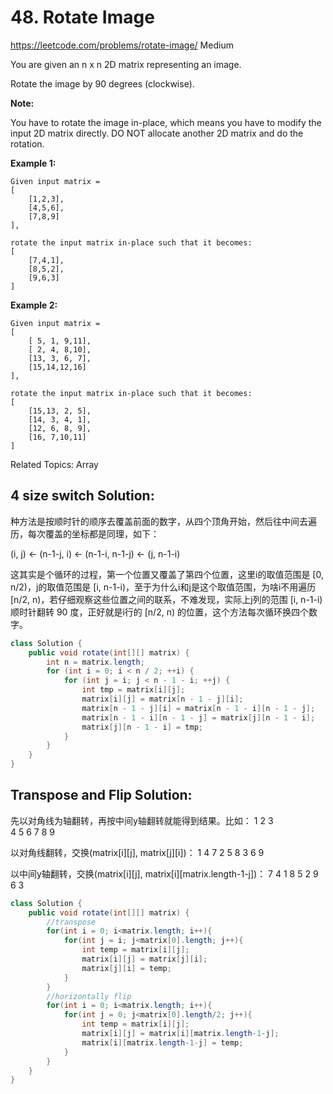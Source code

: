# 48. Rotate Image
<https://leetcode.com/problems/rotate-image/>
Medium

You are given an n x n 2D matrix representing an image.

Rotate the image by 90 degrees (clockwise).

**Note:**

You have to rotate the image in-place, which means you have to modify the input 2D matrix directly. DO NOT allocate another 2D matrix and do the rotation.

**Example 1:**

    Given input matrix = 
    [
        [1,2,3],
        [4,5,6],
        [7,8,9]
    ],

    rotate the input matrix in-place such that it becomes:
    [
        [7,4,1],
        [8,5,2],
        [9,6,3]
    ]

**Example 2:**

    Given input matrix =
    [
        [ 5, 1, 9,11],
        [ 2, 4, 8,10],
        [13, 3, 6, 7],
        [15,14,12,16]
    ], 

    rotate the input matrix in-place such that it becomes:
    [
        [15,13, 2, 5],
        [14, 3, 4, 1],
        [12, 6, 8, 9],
        [16, 7,10,11]
    ]

Related Topics: Array

## 4 size switch Solution:
种方法是按顺时针的顺序去覆盖前面的数字，从四个顶角开始，然后往中间去遍历，每次覆盖的坐标都是同理，如下：

(i, j)  <-  (n-1-j, i)  <-  (n-1-i, n-1-j)  <-  (j, n-1-i)

这其实是个循环的过程，第一个位置又覆盖了第四个位置，这里i的取值范围是 [0, n/2)，j的取值范围是 [i, n-1-i)，至于为什么i和j是这个取值范围，为啥i不用遍历 [n/2, n)，若仔细观察这些位置之间的联系，不难发现，实际上j列的范围 [i, n-1-i) 顺时针翻转 90 度，正好就是i行的 [n/2, n) 的位置，这个方法每次循环换四个数字。

```java
class Solution {
    public void rotate(int[][] matrix) {
        int n = matrix.length;
        for (int i = 0; i < n / 2; ++i) {
            for (int j = i; j < n - 1 - i; ++j) {
                int tmp = matrix[i][j];
                matrix[i][j] = matrix[n - 1 - j][i];
                matrix[n - 1 - j][i] = matrix[n - 1 - i][n - 1 - j];
                matrix[n - 1 - i][n - 1 - j] = matrix[j][n - 1 - i];
                matrix[j][n - 1 - i] = tmp;
            }
        }
    }
}
```

## Transpose and Flip Solution:
先以对角线为轴翻转，再按中间y轴翻转就能得到结果。比如：
1  2  3             
4  5  6 
7  8  9

以对角线翻转，交换(matrix[i][j], matrix[j][i])：
1  4  7
2  5  8
3  6  9

以中间y轴翻转，交换(matrix[i][j], matrix[i][matrix.length-1-j])：
7  4  1
8  5  2
9  6  3

```java
class Solution {
    public void rotate(int[][] matrix) {
        //transpose
        for(int i = 0; i<matrix.length; i++){
            for(int j = i; j<matrix[0].length; j++){
                int temp = matrix[i][j];
                matrix[i][j] = matrix[j][i];
                matrix[j][i] = temp;
            }
        }
        //horizontally flip
        for(int i = 0; i<matrix.length; i++){
            for(int j = 0; j<matrix[0].length/2; j++){
                int temp = matrix[i][j];
                matrix[i][j] = matrix[i][matrix.length-1-j];
                matrix[i][matrix.length-1-j] = temp;
            }
        }
    }
}
```